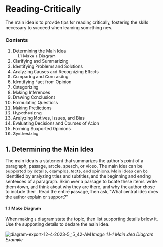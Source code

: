# Reading-Critically
The main idea is to provide tips for reading critically, fostering the skills necessary to succeed when learning something new.

### Contents
1. Determining the Main Idea\
&nbsp;&nbsp;&nbsp;&nbsp;1.1 Make a Diagram
2. Clarifying and Summarizing
3. Identifying Problems and Solutions
4. Analyzing Causes and Recognizing Effects
5. Comparing and Contrasting
6. Identifying Fact from Opinion
7. Categorizing
8. Making Inferences
9. Drawing Conclusions
10. Formulating Questions
11. Making Predictions
12. Hypothesizing
13. Analyzing Motives, Issues, and Bias
14. Evaluating Decisions and Courses of Acion
15. Forming Supported Opinions
16. Synthesizing

## 1. Determining the Main Idea
The main idea is a statement that summarizes the author's point of a paragraph, passage, article, speech, or video. The main idea can be supported by details, examples, facts, and opinions. Main ideas can be identified by analyzing titles and subtitles, and the beginning and ending sentences of a paragraph. Skim over a passage to locate these items, write them down, and think about why they are there, and why the author chose to include them. Read the entire passage, then ask, "What central idea does the author explain or support?"

#### 1.1 Make Diagram
When making a diagram state the topic, then list supporting details below it. Use the supporting details to declare the main idea.
<br/>
<br/>
![diagram-export-12-4-2023-5_15_42-AM](https://github.com/eriaht/Reading-Critically/assets/44909814/4d76db61-661d-4cd4-ae19-5bce8dd16751)
*Image 1.1-1 Main Idea Diagram Example*
